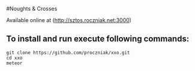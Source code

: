 #Noughts & Crosses

Available online at (http://sztos.roczniak.net:3000)

## To install and run execute following commands:
```
git clone https://github.com/proczniak/xxo.git
cd xxo
meteor
```